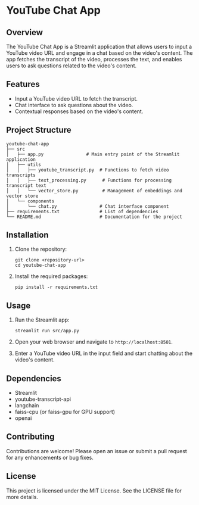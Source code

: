 # YouTube Chat App

## Overview
The YouTube Chat App is a Streamlit application that allows users to input a YouTube video URL and engage in a chat based on the video's content. The app fetches the transcript of the video, processes the text, and enables users to ask questions related to the video's content.

## Features
- Input a YouTube video URL to fetch the transcript.
- Chat interface to ask questions about the video.
- Contextual responses based on the video's content.

## Project Structure
```
youtube-chat-app
├── src
│   ├── app.py                # Main entry point of the Streamlit application
│   ├── utils
│   │   ├── youtube_transcript.py  # Functions to fetch video transcripts
│   │   ├── text_processing.py      # Functions for processing transcript text
│   │   └── vector_store.py         # Management of embeddings and vector store
│   └── components
│       └── chat.py                # Chat interface component
├── requirements.txt               # List of dependencies
└── README.md                      # Documentation for the project
```

## Installation
1. Clone the repository:
   ```
   git clone <repository-url>
   cd youtube-chat-app
   ```

2. Install the required packages:
   ```
   pip install -r requirements.txt
   ```

## Usage
1. Run the Streamlit app:
   ```
   streamlit run src/app.py
   ```

2. Open your web browser and navigate to `http://localhost:8501`.

3. Enter a YouTube video URL in the input field and start chatting about the video's content.

## Dependencies
- Streamlit
- youtube-transcript-api
- langchain
- faiss-cpu (or faiss-gpu for GPU support)
- openai

## Contributing
Contributions are welcome! Please open an issue or submit a pull request for any enhancements or bug fixes.

## License
This project is licensed under the MIT License. See the LICENSE file for more details.